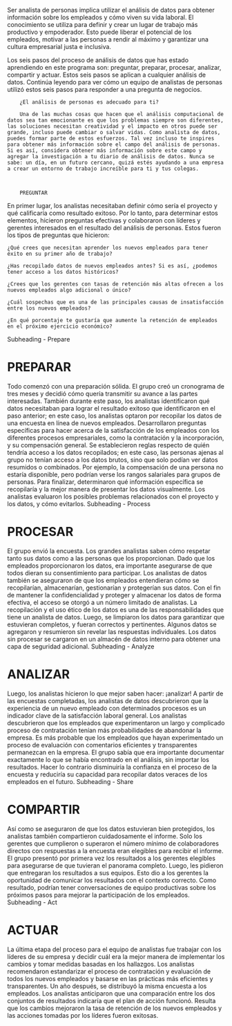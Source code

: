 

Ser analista de personas implica utilizar el análisis de datos para obtener información sobre los empleados y cómo viven su vida laboral. El conocimiento se utiliza para definir y crear un lugar de trabajo más productivo y empoderador. Esto puede liberar el potencial de los empleados, motivar a las personas a rendir al máximo y garantizar una cultura empresarial justa e inclusiva. 

Los seis pasos del proceso de análisis de datos que has estado aprendiendo en este programa son: preguntar, preparar, procesar, analizar, compartir y actuar. Estos seis pasos se aplican a cualquier análisis de datos. Continúa leyendo para ver cómo un equipo de analistas de personas utilizó estos seis pasos para responder a una pregunta de negocios.

        ¿El análisis de personas es adecuado para ti?

        Una de las muchas cosas que hacen que el análisis computacional de datos sea tan emocionante es que los problemas siempre son diferentes, las soluciones necesitan creatividad y el impacto en otros puede ser grande, incluso puede cambiar o salvar vidas. Como analista de datos, puedes formar parte de estos esfuerzos. Tal vez incluso te inspires para obtener más información sobre el campo del análisis de personas. Si es así, considera obtener más información sobre este campo y agregar la investigación a tu diario de análisis de datos. Nunca se sabe: un día, en un futuro cercano, quizá estés ayudando a una empresa a crear un entorno de trabajo increíble para ti y tus colegas.



        PREGUNTAR

En primer lugar, los analistas necesitaban definir cómo sería el proyecto y qué calificaría como resultado exitoso. Por lo tanto, para determinar estos elementos, hicieron preguntas efectivas y colaboraron con líderes y gerentes interesados en el resultado del análisis de personas. Estos fueron los tipos de preguntas que hicieron:

    ¿Qué crees que necesitan aprender los nuevos empleados para tener éxito en su primer año de trabajo?

    ¿Has recopilado datos de nuevos empleados antes? Si es así, ¿podemos tener acceso a los datos históricos?

    ¿Crees que los gerentes con tasas de retención más altas ofrecen a los nuevos empleados algo adicional o único?

    ¿Cuál sospechas que es una de las principales causas de insatisfacción entre los nuevos empleados?

    ¿En qué porcentaje te gustaría que aumente la retención de empleados en el próximo ejercicio económico?

Subheading - Prepare

# PREPARAR

Todo comenzó con una preparación sólida. El grupo creó un cronograma de tres meses y decidió cómo quería transmitir su avance a las partes interesadas. También durante este paso, los analistas identificaron qué datos necesitaban para lograr el resultado exitoso que identificaron en el paso anterior; en este caso, los analistas optaron por recopilar los datos de una encuesta en línea de nuevos empleados. Desarrollaron preguntas específicas para hacer acerca de la satisfacción de los empleados con los diferentes procesos empresariales, como la contratación y la incorporación, y su compensación general. Se establecieron reglas respecto de quién tendría acceso a los datos recopilados; en este caso, las personas ajenas al grupo no tenían acceso a los datos brutos, sino que solo podían ver datos resumidos o combinados. Por ejemplo, la compensación de una persona no estaría disponible, pero podrían verse los rangos salariales para grupos de personas. Para finalizar, determinaron qué información específica se recopilaría y la mejor manera de presentar los datos visualmente. Los analistas evaluaron los posibles problemas relacionados con el proyecto y los datos, y cómo evitarlos.
Subheading - Process

# PROCESAR

El grupo envió la encuesta. Los grandes analistas saben cómo respetar tanto sus datos como a las personas que los proporcionan. Dado que los empleados proporcionaron los datos, era importante asegurarse de que todos dieran su consentimiento para participar. Los analistas de datos también se aseguraron de que los empleados entendieran cómo se recopilarían, almacenarían, gestionarían y protegerían sus datos. Con el fin de mantener la confidencialidad y proteger y almacenar los datos de forma efectiva, el acceso se otorgó a un número limitado de analistas. La recopilación y el uso ético de los datos es una de las responsabilidades que tiene un analista de datos. Luego, se limpiaron los datos para garantizar que estuvieran completos, y fueran correctos y pertinentes. Algunos datos se agregaron y resumieron sin revelar las respuestas individuales. Los datos sin procesar se cargaron en un almacén de datos interno para obtener una capa de seguridad adicional.
Subheading - Analyze

# ANALIZAR

Luego, los analistas hicieron lo que mejor saben hacer: ¡analizar! A partir de las encuestas completadas, los analistas de datos descubrieron que la experiencia de un nuevo empleado con determinados procesos es un indicador clave de la satisfacción laboral general. Los analistas descubrieron que los empleados que experimentaron un largo y complicado proceso de contratación tenían más probabilidades de abandonar la empresa. Es más probable que los empleados que hayan experimentado un proceso de evaluación con comentarios eficientes y transparentes permanezcan en la empresa. El grupo sabía que era importante documentar exactamente lo que se había encontrado en el análisis, sin importar los resultados. Hacer lo contrario disminuiría la confianza en el proceso de la encuesta y reduciría su capacidad para recopilar datos veraces de los empleados en el futuro.
Subheading - Share

# COMPARTIR

Así como se aseguraron de que los datos estuvieran bien protegidos, los analistas también compartieron cuidadosamente el informe. Solo los gerentes que cumplieron o superaron el número mínimo de colaboradores directos con respuestas a la encuesta eran elegibles para recibir el informe. El grupo presentó por primera vez los resultados a los gerentes elegibles para asegurarse de que tuvieran el panorama completo. Luego, les pidieron que entregaran los resultados a sus equipos. Esto dio a los gerentes la oportunidad de comunicar los resultados con el contexto correcto. Como resultado, podrían tener conversaciones de equipo productivas sobre los próximos pasos para mejorar la participación de los empleados.
Subheading - Act

# ACTUAR

La última etapa del proceso para el equipo de analistas fue trabajar con los líderes de su empresa y decidir cuál era la mejor manera de implementar los cambios y tomar medidas basadas en los hallazgos. Los analistas recomendaron estandarizar el proceso de contratación y evaluación de todos los nuevos empleados y basarse en las prácticas más eficientes y transparentes. Un año después, se distribuyó la misma encuesta a los empleados. Los analistas anticiparon que una comparación entre los dos conjuntos de resultados indicaría que el plan de acción funcionó. Resulta que los cambios mejoraron la tasa de retención de los nuevos empleados y las acciones tomadas por los líderes fueron exitosas.